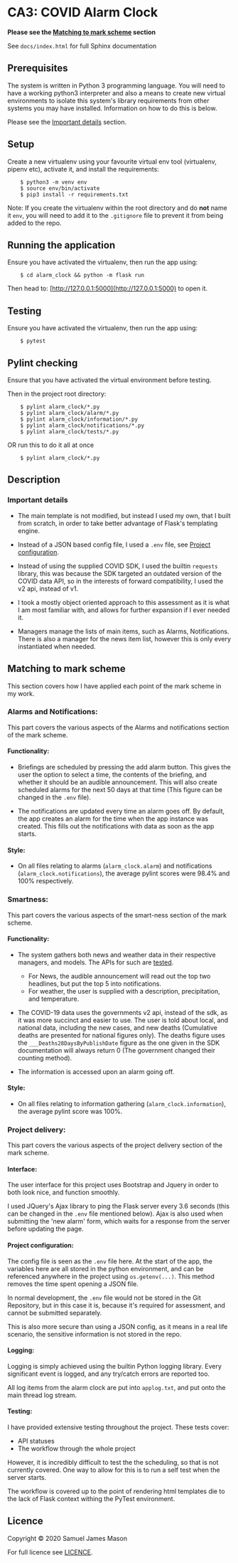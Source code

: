# CA3: COVID Alarm Clock

__Please see the [Matching to mark scheme](#Matching-to-mark-scheme) section__

See `docs/index.html` for full Sphinx documentation

## Prerequisites

The system is written in Python 3 programming language. You will need to have a working python3 interpreter and also
a means to create new virtual environments to isolate this system's library requirements from other systems you 
may have installed. Information on how to do this is below.

Please see the [Important details](#Important-details) section.

## Setup

Create a new virtualenv using your favourite virtual env tool (virtualenv, pipenv etc), activate it, 
and install the requirements:
``` shell script
    $ python3 -m venv env
    $ source env/bin/activate
    $ pip3 install -r requirements.txt
```
Note: If you create the virtualenv within the root directory and do __not__ name it `env`, you will need to add it
to the `.gitignore` file to prevent it from being added to the repo. 

## Running the application

Ensure you have activated the virtualenv, then run the app using:
``` shell script
    $ cd alarm_clock && python -m flask run
```

Then head to: [http://127.0.0.1:5000](http://127.0.0.1:5000) to open it.

## Testing

Ensure you have activated the virtualenv, then run the app using:
``` shell script
    $ pytest
```


## Pylint checking

Ensure that you have activated the virtual environment before testing.

Then in the project root directory:
``` shell script
    $ pylint alarm_clock/*.py
    $ pylint alarm_clock/alarm/*.py
    $ pylint alarm_clock/information/*.py
    $ pylint alarm_clock/notifications/*.py
    $ pylint alarm_clock/tests/*.py
```
OR run this to do it all at once
``` shell script
    $ pylint alarm_clock/*.py
```

## Description

### Important details

 - The main template is not modified, but instead I used my own, that I built from scratch, in order to take better 
 advantage of Flask's templating engine.

 - Instead of a JSON based config file, I used a `.env` file, see [Project configuration](#Project-configuration).

 - Instead of using the supplied COVID SDK, I used the builtin `requests` library, this was because the SDK targeted an 
outdated version of the COVID data API, so in the interests of forward compatibility, I used the v2 api, instead of v1.

 - I took a mostly object oriented approach to this assessment as it is what I am most familiar with, and allows
for further expansion if I ever needed it.

 - Managers manage the lists of main items, such as Alarms, Notifications. There is also a manager 
for the news item list, however this is only every instantiated when needed.

## Matching to mark scheme

This section covers how I have applied each point of the mark scheme in my work. 

### Alarms and Notifications:
This part covers the various aspects of the Alarms and notifications section of the mark scheme.

#### Functionality:
 - Briefings are scheduled by pressing the add alarm button. This gives the user the option to select a time, 
 the contents of the briefing, and whether it should be an audible announcement. This will also create scheduled alarms
  for the next 50 days at that time (This figure can be changed in the `.env` file).
 
 - The notifications are updated every time an alarm goes off. By default, the app creates an alarm for the time 
 when the app instance was created. This fills out the notifications with data as soon as the app starts.

#### Style:
 - On all files relating to alarms (`alarm_clock.alarm`) and notifications (`alarm_clock.notifications`), the average 
 pylint scores were 98.4% and 100% respectively.

### Smartness:
This part covers the various aspects of the smart-ness section of the mark scheme.

#### Functionality:
 - The system gathers both news and weather data in their respective managers, and models. The APIs for such are 
 [tested](#Testing).
    - For News, the audible announcement will read out the top two headlines, but put the top 5 into notifications.
    - For weather, the user is supplied with a description, precipitation, and temperature.

 - The COVID-19 data uses the governments v2 api, instead of the sdk, as it was more succinct and easier to use. The 
 user is told about local, and national data, including the new cases, and new deaths (Cumulative deaths are presented 
 for national figures only). The deaths figure uses the `___Deaths28DaysByPublishDate` figure as the one given in the 
 SDK documentation will always return 0 (The government changed their counting method). 
 
 - The information is accessed upon an alarm going off.
#### Style:
 - On all files relating to information gathering (`alarm_clock.information`), the average pylint score was 100%.

### Project delivery:

This part covers the various aspects of the project delivery section of the mark scheme.

#### Interface:
The user interface for this project uses Bootstrap and Jquery in order to both look nice, and function smoothly.

I used JQuery's Ajax library to ping the Flask server every 3.6 seconds (this can be changed in the `.env`
 file mentioned below). Ajax is also used when submitting the 'new alarm' form, which waits for a response from the 
 server before updating the page.

#### Project configuration:
The config file is seen as the `.env` file here. At the start of the app, the variables here are all stored in the 
python environment, and can be referenced anywhere in the project using `os.getenv(...)`. 
This method removes the time spent opening a JSON file.

In normal development, the `.env` file would not be stored in the Git Repository, but in this case it is, because it's 
required for assessment, and cannot be submitted separately. 

This is also more secure than using a JSON config, as it means in a real life scenario, the sensitive information is not
stored in the repo.

#### Logging:

Logging is simply achieved using the builtin Python logging library. Every significant event is logged, and 
any try/catch errors are reported too.  

All log items from the alarm clock are put into `applog.txt`, and put onto the main thread log stream.

#### Testing:

I have provided extensive testing throughout the project. These tests cover:
 - API statuses
 - The workflow through the whole project

However, it is incredibly difficult to test the the scheduling, so that is not currently covered. One way to allow 
for this is to run a self test when the server starts.

The workflow is covered up to the point of rendering html templates die to the lack of Flask context withing the PyTest 
environment.

## Licence

Copyright © 2020 Samuel James Mason

For full licence see [LICENCE](LICENSE).
